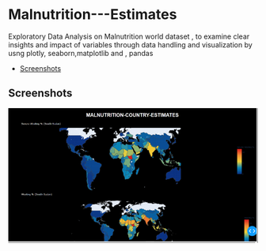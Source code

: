 # Malnutrition---Estimates
Exploratory Data Analysis on Malnutrition world dataset , to examine clear insights and impact of variables through data handling and visualization by usng  plotly, seaborn,matplotlib and , pandas 


* [Screenshots](#screenshots)



## Screenshots
<p align="center">
<img src="Dash.PNG">
  
</p>
